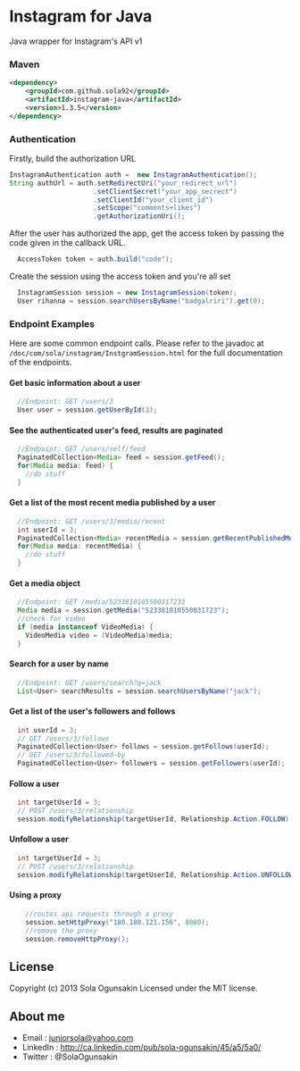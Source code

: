 Instagram for Java
==============
Java wrapper for Instagram's API v1

### Maven 
```xml
<dependency>
    <groupId>com.github.sola92</groupId>
    <artifactId>instagram-java</artifactId>
    <version>1.3.5</version>
</dependency>
```

### Authentication
 Firstly, build the authorization URL
```java
InstagramAuthentication auth =  new InstagramAuthentication();
String authUrl = auth.setRedirectUri("your_redirect_url")
                     .setClientSecret("your_app_secrect")
                     .setClientId("your_client_id")
                     .setScope("comments+likes")
                     .getAuthorizationUri();
```
 After the user has authorized the app, get the access token by passing the code given in the callback URL. 
```java
  AccessToken token = auth.build("code");
```
 Create the session using the access token and you're all set
```java 
  InstagramSession session = new InstagramSession(token);
  User rihanna = session.searchUsersByName("badgalriri").get(0);
``` 
### Endpoint Examples
Here are some common endpoint calls. Please refer to the javadoc at `/doc/com/sola/instagram/InstgramSession.html` for the full documentation of the endpoints.

#### Get basic information about a user 
```java
  //Endpoint: GET /users/3
  User user = session.getUserById(3);
```

#### See the authenticated user's feed, results are paginated 
```java
  //Endpoint: GET /users/self/feed
  PaginatedCollection<Media> feed = session.getFeed(); 
  for(Media media: feed) {
    //do stuff
  }
```

#### Get a list of the most recent media published by a user
```java
  //Endpoint: GET /users/3/media/recent
  int userId = 3;
  PaginatedCollection<Media> recentMedia = session.getRecentPublishedMedia(userId);
  for(Media media: recentMedia) {
    //do stuff
  }  
```

#### Get a media object
```java
  //Endpoint: GET /media/5233810105500317233
  Media media = session.getMedia("523381010550031723");
  //check for video
  if (media instanceof VideoMedia) { 
    VideoMedia video = (VideoMedia)media;
  }  
```

#### Search for a user by name
```java
  //Endpoint: GET /users/search?q=jack
  List<User> searchResults = session.searchUsersByName("jack");
```

#### Get a list of the user's followers and follows
```java 
  int userId = 3;
  // GET /users/3/follows
  PaginatedCollection<User> follows = session.getFollows(userId); 
  // GET /users/3/followed-by
  PaginatedCollection<User> followers = session.getFollowers(userId); 
```

#### Follow a user
```java 
  int targetUserId = 3;
  // POST /users/3/relationship
  session.modifyRelationship(targetUserId, Relationship.Action.FOLLOW)
```

#### Unfollow a user
```java 
  int targetUserId = 3;
  // POST /users/3/relationship
  session.modifyRelationship(targetUserId, Relationship.Action.UNFOLLOW)
```

#### Using a proxy
```java 
    //routes api requests through a proxy
	session.setHttpProxy("180.180.121.156", 8080);
    //remove the proxy
	session.removeHttpProxy();	
```

## License
Copyright (c) 2013 Sola Ogunsakin
Licensed under the MIT license.

## About me
* Email : juniorsola@yahoo.com
* LinkedIn : http://ca.linkedin.com/pub/sola-ogunsakin/45/a5/5a0/
* Twitter : @SolaOgunsakin
